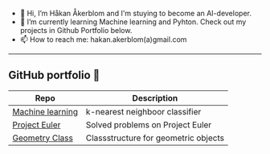 - 👋 Hi, I’m Håkan Åkerblom and I'm stuying to become an AI-developer.
- 🌱 I’m currently learning Machine learning and Pyhton. Check out my projects in Github Portfolio below.
- 📫 How to reach me: hakan.akerblom(a)gmail.com

---

## GitHub portfolio :briefcase:

| Repo                           | Description                          |
| ------------------------------ | -------------------------------------|
| [Machine learning][ml]         | k-nearest neighboor classifier       |
| [Project Euler][pe]            | Solved problems on Project Euler     |
| [Geometry Class][gc]           | Classstructure for geometric objects |


[ml]: https://github.com/HakanAkerblom/Python-Hakan-Akerblom/tree/main/Labs/Lab%202
[pe]: https://github.com/HakanAkerblom/Project-Euler
[gc]: https://github.com/HakanAkerblom/Python-Hakan-Akerblom/tree/main/Labs/Lab%203

<!---
HakanAkerblom/HakanAkerblom is a ✨ special ✨ repository because its `README.md` (this file) appears on your GitHub profile.
You can click the Preview link to take a look at your changes.
--->
